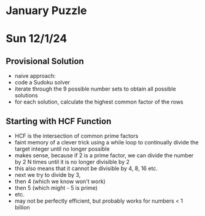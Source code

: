 # January Puzzle

# Sun 12/1/24

## Provisional Solution

- naive approach:
- code a Sudoku solver
- iterate through the 9 possible number sets to obtain all possible solutions
- for each solution, calculate the highest common factor of the rows

## Starting with HCF Function

- HCF is the intersection of common prime factors
- faint memory of a clever trick using a while loop to continually divide the target integer until no longer possible
- makes sense, because if 2 is a prime factor, we can divide the number by 2 N times until it is no longer divisible by 2
- this also means that it cannot be divisible by 4, 8, 16 etc.
- next we try to divide by 3,
- then 4 (which we know won't work)
- then 5 (which might - 5 is prime)
- etc.
- may not be perfectly efficient, but probably works for numbers < 1 billion
